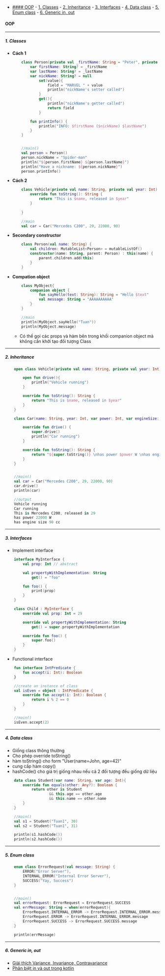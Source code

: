 - [#### OOP](#-oop)
      - [1. Classes](#1-classes)
      - [2. Inheritance](#2-inheritance)
      - [3. Interfaces](#3-interfaces)
      - [4. Data class](#4-data-class)
      - [5. Enum class](#5-enum-class)
      - [6. Generic in, out](#6-generic-in-out)
#### OOP
---
##### 1. Classes
- **Cách 1**
    ``` kotlin
        class Person(private val _firstName: String = "Peter", private val _lastName: String = "Packer"){
            var firstName: String? = _firstName
            var lastName: String? = _lastName
            var nickName: String? = null
                set(value){
                    field = "MARVEL " + value
                    println("nickName's setter called")
                }
                get(){
                    println("nickName's getter called")
                    return field
                }

            fun printInfo() {
                println("INFO: $firstName ($nickName) $lastName")
            }
        }


        //main()
        val person = Person()
        person.nickName = "Spider-man"
        println("${person.firstName} ${person.lastName}")
        println("Have a nickname: ${person.nickName}")
        person.printInfo()
    ```
- **Cách 2**
    ``` kotlin
        class Vehicle(private val name: String, private val year: Int) {
            override fun toString(): String {
                return "This is $name, released in $year"
            }
        
        }

        //main
        val car = Car("Mercedes C200", 29, 22000, 90)
    ```
- **Secondary constructor**
    ``` kotlin
        class Person(val name: String) {
            val children: MutableList<Person> = mutableListOf()
            constructor(name: String, parent: Person) : this(name) {
                parent.children.add(this)
            }
        }
    ```
- **Compation object**
    ``` kotlin
        class MyObject{
            companion object {
                fun sayHello(text: String): String = "Hello $text"
                val message: String = "AAAAAAAAAA"
            }
        }

        //main
        println(MyObject.sayHello("Tuan"))
        println(MyObject.message)
    ```
    - Có thể gọi các props và hàm bên trong khối companion object mà không cần khởi tạo đối tượng Class

---
##### 2. Inheritance
``` kotlin 
    open class Vehicle(private val name: String, private val year: Int) {

        open fun drive(){
            println("Vehicle running")
        }

        override fun toString(): String {
            return "This is $name, released in $year"
        }
    }

    class Car(name: String, year: Int, var power: Int, var engineSize: Int) : Vehicle(name, year){

        override fun drive() {
            super.drive()
            println("Car running")
        }

        override fun toString(): String {
            return "${super.toString()} \nhas power $power W \nhas engine size $engineSize cc"
        }
    }


    //main()
    val car = Car("Mercedes C200", 29, 22000, 90)
    car.drive()
    println(car)

    //output
    Vehicle running
    Car running
    This is Mercedes C200, released in 29 
    has power 22000 W 
    has engine size 90 cc

```
---
##### 3. Interfaces
- Implement interface
``` kotlin
    interface MyInterface {
        val prop: Int // abstract

        val propertyWithImplementation: String
            get() = "foo"

        fun foo() {
            print(prop)
        }
    }

    class Child : MyInterface {
        override val prop: Int = 29

        override val propertyWithImplementation: String
            get() = super.propertyWithImplementation

        override fun foo() {
            super.foo()
        }
    }
```
- Functional interface
``` kotlin
    fun interface IntPredicate {
        fun accept(i: Int): Boolean
    }

    //create an instance of class
    val isEven = object : IntPredicate {
        override fun accept(i: Int): Boolean {
            return i % 2 == 0
        }
    }

    //main()
    isEven.accept(2)


```
---
##### 4. Data class
- Giống class thông thường
- Cho phép override toString()
- hàm toString() cho form "User(name=John, age=42)"
- cung cấp hàm copy()
- hashCode() cho giá trị giống nhau nếu cả 2 đối tượng đều giống dữ liệu

``` kotlin
    data class Student(var name: String, var age: Int){
        override fun equals(other: Any?): Boolean {
            return other is Student
                    && this.age == other.age
                    && this.name == other.name
        }
    }

    //main()
    val s1 = Student("Tuan1", 30)
    val s2 = Student("Tuan1", 31)

    println(s1.hashCode())
    println(s2.hashCode())
```
---
##### 5. Enum class

``` kotlin
    enum class ErrorRequest(val message: String) {
        ERROR("Error Server"),
        INTERNAL_ERROR("Internal Error Server"),
        SUCCESS("Yay, Success")
    }


    //main()
    val errorRequest: ErrorRequest = ErrorRequest.SUCCESS
    val errMessage: String = when(errorRequest){
        ErrorRequest.INTERNAL_ERROR -> ErrorRequest.INTERNAL_ERROR.message
        ErrorRequest.ERROR -> ErrorRequest.INTERNAL_ERROR.message
        ErrorRequest.SUCCESS -> ErrorRequest.SUCCESS.message
    }

    println(errMessage)
```
---
##### 6. Generic in, out
- [Giải thích Variance, Invariance, Contravariance](https://viblo.asia/p/su-huu-ich-lon-tu-nhung-dieu-nho-trong-java-va-kotlin-ORNZqaPqZ0n?fbclid=IwAR2f7ijUL-W2kjCJMsx6V83eGCXTku8BgGwOQTdtwWNztNV0zCgLICJACV0)
- [Phân biệt in và out trong kotlin](https://viblo.asia/p/kieu-bien-in-va-out-cua-kotlin-63vKjnOMK2R?fbclid=IwAR31dhz9DpCfpVPCQG7-FbydbgvXRew-bkbPMln_EY7g0f7CHgPT2zhRosU)
    
    